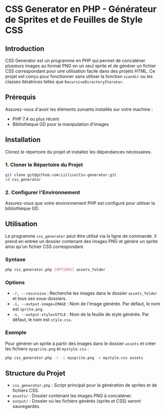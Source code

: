 # CSS Generator en PHP - Générateur de Sprites et de Feuilles de Style CSS

## Introduction
CSS Generator est un programme en PHP qui permet de concaténer plusieurs images au format PNG en un seul sprite et de générer un fichier CSS correspondant pour une utilisation facile dans des projets HTML. Ce projet est conçu pour fonctionner sans utiliser la fonction `scandir` ou les classes itératrices telles que `RecursiveDirectoryIterator`.

## Prérequis
Assurez-vous d'avoir les éléments suivants installés sur votre machine :
- PHP 7.4 ou plus récent
- Bibliothèque GD pour la manipulation d'images

## Installation
Clonez le répertoire du projet et installez les dépendances nécessaires.

### 1. Cloner le Répertoire du Projet
```bash
git clone git@github.com:Liilice/Css-generator.git
cd css_generator
```

### 2. Configurer l'Environnement
Assurez-vous que votre environnement PHP est configuré pour utiliser la bibliothèque GD.

## Utilisation
Le programme `css_generator` peut être utilisé via la ligne de commande. Il prend en entrée un dossier contenant des images PNG et génère un sprite ainsi qu'un fichier CSS correspondant.

### Syntaxe
```bash
php css_generator.php [OPTIONS] assets_folder
```

### Options
- `-r, --recursive` : Recherche les images dans le dossier `assets_folder` et tous ses sous-dossiers.
- `-i, --output-image=IMAGE` : Nom de l'image générée. Par défaut, le nom est `sprite.png`.
- `-s, --output-style=STYLE` : Nom de la feuille de style générée. Par défaut, le nom est `style.css`.

### Exemple
Pour générer un sprite à partir des images dans le dossier `assets` et créer les fichiers `mysprite.png` et `mystyle.css` :
```bash
php css_generator.php -r -i mysprite.png -s mystyle.css assets
```

## Structure du Projet
- `css_generator.php` : Script principal pour la génération de sprites et de fichiers CSS.
- `assets/` : Dossier contenant les images PNG à concaténer.
- `output/` : Dossier où les fichiers générés (sprite et CSS) seront sauvegardés.

